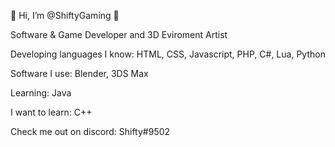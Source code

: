 👋 Hi, I’m @ShiftyGaming 👋

Software & Game Developer and 3D Eviroment Artist

Developing languages I know: HTML, CSS, Javascript, PHP, C#, Lua, Python

Software I use: Blender, 3DS Max


Learning: Java

I want to learn: C++ 

Check me out on discord: Shifty#9502

<!---
ShiftyGaming/ShiftyGaming is a ✨ special ✨ repository because its `README.md` (this file) appears on your GitHub profile.
You can click the Preview link to take a look at your changes.
--->
